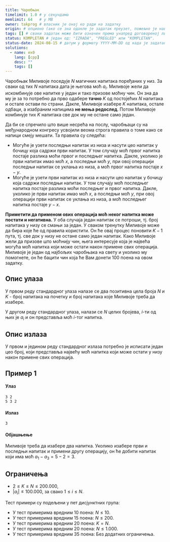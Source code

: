 ```yaml
---
title: Чаробњак
timelimit: 1.0 # у секундама
memlimit: 64   # y MB
owner: takprog # власник је онај ко ради на задатку
origin: # опционо (ако се зна одакле је задатак преузет, пожељно је навести извор)
tags: [] # сваки задатак може бити означен према унапред договореној листи ознака
status: KOMPLETAN # један од: "IZRADA", "PREGLED" или "KOMPLETAN".
status-date: 2024-08-15 # датум у формату YYYY-MM-DD од када је задатак у наведеном статусу
solutions:
  - name: ex0
    lang: [cpp]
    desc: ""
    tags: []
---
```


Чаробњак Миливоје поседује $N$ магичних напитака поређаних у низ. За сваки од тих $N$ напитака дата је његова моћ $a_i$. Миливоје жели да искомбинује ове напитке у један и тако призове моћну чин. Он зна да му је за то потребно да прво одабере **тачно** $K$ од постојећих $N$ напитака и остале остави по страни. Дакле, Миливоје изабере $K$ напитака, остале одбаци, а изабраним напицима **не мења редослед**. Потом Миливоје комбинује тих $K$ напитака све док му не остане само један.

Да би се спречило што више несрећа на послу, чаробњаци су на међународном конгресу усвојили веома строга правила о томе како се напици смеју мешати. Та правила су следећа:

 - Могуће је узети последњи напитак из низа и насути цео напитак у бочицу која садржи први напитак. У том случају моћ првог напитка постаје разлика моћи првог и последњег напитка. Дакле, уколико је први напитак имао моћ $x$, а последњи моћ $y$, при овој операцији последњи напитак се уклања из низа, а моћ првог напитка постаје $x-y$.
 - Могуће је узети први напитак из низа и насути цео напитак у бочицу која садржи последњи напитак. У том случају моћ последњег напитка постаје разлика моћи последњег и првог напитка. Дакле, уколико је први напитак имао моћ $x$, а последњи моћ $y$, при овој операцији први напитак се уклања из низа, а моћ последњег напитка постаје $y-x$.

 **Приметити да применом ових операција моћ неког напитка може постати и негативна.** У оба случаја један напитак се потроши, тј. број напитака у низу се смањи за један. У сваком тренутку Миливоје може да бира које ће од правила користити. Он ће овај процес поновити $K-1$ пута, тј. све док у низу не остане само један напитак. Како Миливоје жели да призове што моћнију чин, њега интересује која је највећа могућа моћ напитка који може остати након примене свих операција. Миливоје је један од најбољих чаробњака на свету и уколико му помогнете, он ће бацити чин која ће Вам донети $100$ поена на овом задатку.
 
## Опис улаза
У првом реду стандардног улаза налазе се два позитивна цела броја $N$ и $K$ - број напитака на почетку и број напитака које Миливоје треба да изабере. 

У другом реду стандардног улаза, налази се $N$ целих бројева, $i$-ти од њих је $a_i$ и он представља моћ $i$-тог напитка.

## Опис излаза
У првом и једином реду стандардног излаза потребно је исписати један цео број, који представља највећу моћ напитка који може остати у низу након примене свих операција.

## Пример 1
#### Улаз
```
3 2
5 3 2
```

#### Излаз
```
3
```

#### Објашњењe
Миливоје треба да изабере два напитка. Уколико изабере први и последњи напитак и примени другу операцију, он ће добити напитак који има моћ $a_1-a_3=5-2=3$.

## Ограничења

- $2 \leq K \leq N \leq 200.000$,
- $|a_i| \leq 100.000$, за свако $1 \leq i \leq N$.

Тест примери су подељени у пет дисјунктних група:

-   У тест примерима вредним $10$ поена: $N \leq 10$.
-   У тест примерима вредним $15$ поена: $N \leq 200$.
-   У тест примерима вредним $20$ поена: $K = N$.
-   У тест примерима вредним $20$ поена: $N \leq 1.000$.
-   У тест примерима вредним $35$ поена: Без додатних ограничења.

